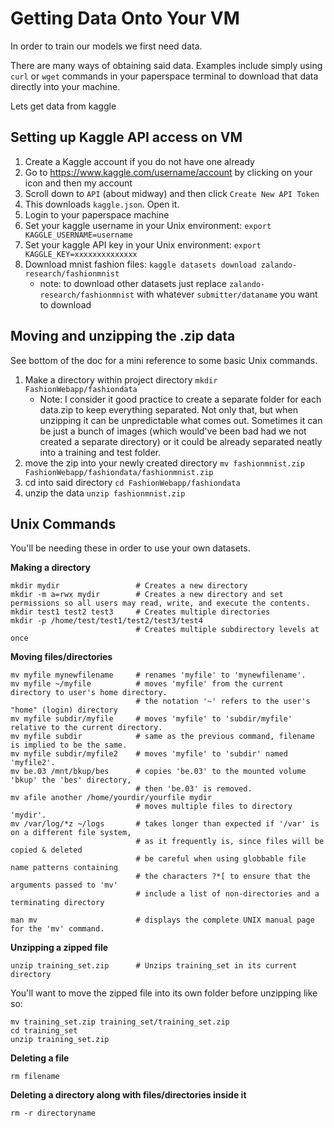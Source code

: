 # Getting Data Onto Your VM

In order to train our models we first need data.

There are many ways of obtaining said data. Examples include simply using `curl` or `wget` commands in your paperspace terminal to download that data directly into your machine.

Lets get data from kaggle

## Setting up Kaggle API access on VM
1. Create a Kaggle account if you do not have one already
2. Go to https://www.kaggle.com/username/account by clicking on your icon and then my account
3. Scroll down to `API` (about midway) and then click `Create New API Token`
4. This downloads `kaggle.json`. Open it.
5. Login to your paperspace machine
6. Set your kaggle username in your Unix environment: `export KAGGLE_USERNAME=username`
7. Set your kaggle API key in your Unix environment: `export KAGGLE_KEY=xxxxxxxxxxxxxx`
8. Download mnist fashion files: `kaggle datasets download zalando-research/fashionmnist`
    * note: to download other datasets just replace `zalando-research/fashionmnist` with whatever `submitter/dataname` you want to download


## Moving and unzipping the .zip data
See bottom of the doc for a mini reference to some basic Unix commands.
1. Make a directory within project directory `mkdir FashionWebapp/fashiondata` 
    * Note: I consider it good practice to create a separate folder for each data.zip to keep everything separated. Not only that, but when unzipping it can be unpredictable what comes out. Sometimes it can be just a bunch of images (which would've been bad had we not created a separate directory) or it could be already separated neatly into a training and test folder.
2. move the zip into your newly created directory `mv fashionmnist.zip FashionWebapp/fashiondata/fashionmnist.zip`
3. cd into said directory `cd FashionWebapp/fashiondata`
4. unzip the data `unzip fashionmnist.zip`

## Unix Commands
You'll be needing these in order to use your own datasets.

**Making a directory**

```
mkdir mydir                 # Creates a new directory
mkdir -m a=rwx mydir        # Creates a new directory and set permissions so all users may read, write, and execute the contents.
mkdir test1 test2 test3     # Creates multiple directories
mkdir -p /home/test/test1/test2/test3/test4
                            # Creates multiple subdirectory levels at once
```

**Moving files/directories**
```
mv myfile mynewfilename     # renames 'myfile' to 'mynewfilename'.
mv myfile ~/myfile          # moves 'myfile' from the current directory to user's home directory.
                            # the notation '~' refers to the user's "home" (login) directory
mv myfile subdir/myfile     # moves 'myfile' to 'subdir/myfile' relative to the current directory.
mv myfile subdir            # same as the previous command, filename is implied to be the same.
mv myfile subdir/myfile2    # moves 'myfile' to 'subdir' named  'myfile2'.
mv be.03 /mnt/bkup/bes      # copies 'be.03' to the mounted volume 'bkup' the 'bes' directory, 
                            # then 'be.03' is removed.
mv afile another /home/yourdir/yourfile mydir 
                            # moves multiple files to directory 'mydir'.
mv /var/log/*z ~/logs       # takes longer than expected if '/var' is on a different file system, 
                            # as it frequently is, since files will be copied & deleted
                            # be careful when using globbable file name patterns containing
                            # the characters ?*[ to ensure that the arguments passed to 'mv'
                            # include a list of non-directories and a terminating directory

man mv                      # displays the complete UNIX manual page for the 'mv' command.
```

**Unzipping a zipped file**
```
unzip training_set.zip      # Unzips training_set in its current directory
```
You'll want to move the zipped file into its own folder before unzipping like so:
```
mv training_set.zip training_set/training_set.zip
cd training_set
unzip training_set.zip
```

**Deleting a file**
```
rm filename
```

**Deleting a directory along with files/directories inside it**
```
rm -r directoryname
```
